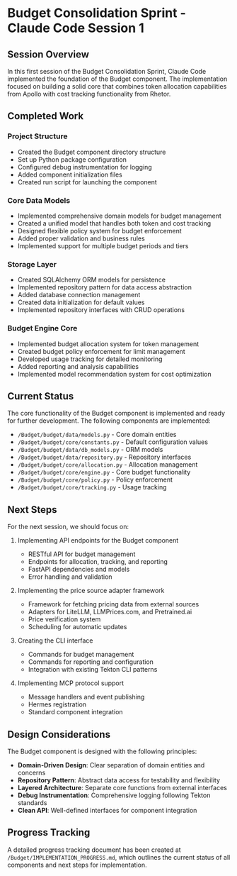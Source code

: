 # Budget Consolidation Sprint - Claude Code Session 1

## Session Overview

In this first session of the Budget Consolidation Sprint, Claude Code implemented the foundation of the Budget component. The implementation focused on building a solid core that combines token allocation capabilities from Apollo with cost tracking functionality from Rhetor.

## Completed Work

### Project Structure
- Created the Budget component directory structure
- Set up Python package configuration
- Configured debug instrumentation for logging
- Added component initialization files
- Created run script for launching the component

### Core Data Models
- Implemented comprehensive domain models for budget management
- Created a unified model that handles both token and cost tracking
- Designed flexible policy system for budget enforcement
- Added proper validation and business rules
- Implemented support for multiple budget periods and tiers

### Storage Layer
- Created SQLAlchemy ORM models for persistence
- Implemented repository pattern for data access abstraction
- Added database connection management
- Created data initialization for default values
- Implemented repository interfaces with CRUD operations

### Budget Engine Core
- Implemented budget allocation system for token management
- Created budget policy enforcement for limit management
- Developed usage tracking for detailed monitoring
- Added reporting and analysis capabilities
- Implemented model recommendation system for cost optimization

## Current Status

The core functionality of the Budget component is implemented and ready for further development. The following components are implemented:

- `/Budget/budget/data/models.py` - Core domain entities
- `/Budget/budget/core/constants.py` - Default configuration values
- `/Budget/budget/data/db_models.py` - ORM models
- `/Budget/budget/data/repository.py` - Repository interfaces
- `/Budget/budget/core/allocation.py` - Allocation management
- `/Budget/budget/core/engine.py` - Core budget functionality
- `/Budget/budget/core/policy.py` - Policy enforcement
- `/Budget/budget/core/tracking.py` - Usage tracking

## Next Steps

For the next session, we should focus on:

1. Implementing API endpoints for the Budget component
   - RESTful API for budget management
   - Endpoints for allocation, tracking, and reporting
   - FastAPI dependencies and models
   - Error handling and validation

2. Implementing the price source adapter framework
   - Framework for fetching pricing data from external sources
   - Adapters for LiteLLM, LLMPrices.com, and Pretrained.ai
   - Price verification system
   - Scheduling for automatic updates

3. Creating the CLI interface
   - Commands for budget management
   - Commands for reporting and configuration
   - Integration with existing Tekton CLI patterns

4. Implementing MCP protocol support
   - Message handlers and event publishing
   - Hermes registration
   - Standard component integration

## Design Considerations

The Budget component is designed with the following principles:

- **Domain-Driven Design**: Clear separation of domain entities and concerns
- **Repository Pattern**: Abstract data access for testability and flexibility
- **Layered Architecture**: Separate core functions from external interfaces
- **Debug Instrumentation**: Comprehensive logging following Tekton standards
- **Clean API**: Well-defined interfaces for component integration

## Progress Tracking

A detailed progress tracking document has been created at `/Budget/IMPLEMENTATION_PROGRESS.md`, which outlines the current status of all components and next steps for implementation.
